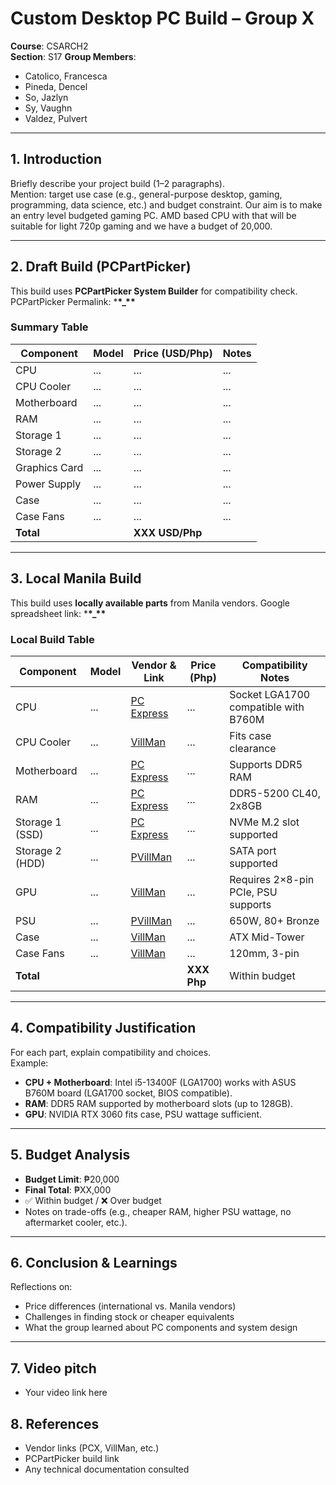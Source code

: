 # Custom Desktop PC Build – Group X

**Course**: CSARCH2  
**Section**: S17
**Group Members**:

- Catolico, Francesca
- Pineda, Dencel
- So, Jazlyn
- Sy, Vaughn
- Valdez, Pulvert

---

## 1. Introduction

Briefly describe your project build (1–2 paragraphs).  
Mention: target use case (e.g., general-purpose desktop, gaming, programming, data science, etc.) and budget constraint.
Our aim is to make an entry level budgeted gaming PC. AMD based CPU with that will be suitable for light 720p gaming and we have a budget of 20,000.

---

## 2. Draft Build (PCPartPicker)

This build uses **PCPartPicker System Builder** for compatibility check.
PCPartPicker Permalink: \***\*\_\*\***

### Summary Table

| Component     | Model | Price (USD/Php) | Notes |
| ------------- | ----- | --------------- | ----- |
| CPU           | ...   | ...             | ...   |
| CPU Cooler    | ...   | ...             | ...   |
| Motherboard   | ...   | ...             | ...   |
| RAM           | ...   | ...             | ...   |
| Storage 1     | ...   | ...             | ...   |
| Storage 2     | ...   | ...             | ...   |
| Graphics Card | ...   | ...             | ...   |
| Power Supply  | ...   | ...             | ...   |
| Case          | ...   | ...             | ...   |
| Case Fans     | ...   | ...             | ...   |
| **Total**     |       | **XXX USD/Php** |       |

---

## 3. Local Manila Build

This build uses **locally available parts** from Manila vendors.
Google spreadsheet link: \***\*\_\*\***

### Local Build Table

| Component       | Model | Vendor & Link      | Price (Php) | Compatibility Notes                  |
| --------------- | ----- | ------------------ | ----------- | ------------------------------------ |
| CPU             | ...   | [PC Express](link) | ...         | Socket LGA1700 compatible with B760M |
| CPU Cooler      | ...   | [VillMan](link)    | ...         | Fits case clearance                  |
| Motherboard     | ...   | [PC Express](link) | ...         | Supports DDR5 RAM                    |
| RAM             | ...   | [PC Express](link) | ...         | DDR5-5200 CL40, 2x8GB                |
| Storage 1 (SSD) | ...   | [PC Express](link) | ...         | NVMe M.2 slot supported              |
| Storage 2 (HDD) | ...   | [PVillMan](link)   | ...         | SATA port supported                  |
| GPU             | ...   | [VillMan](link)    | ...         | Requires 2×8-pin PCIe, PSU supports  |
| PSU             | ...   | [PVillMan](link)   | ...         | 650W, 80+ Bronze                     |
| Case            | ...   | [VillMan](link)    | ...         | ATX Mid-Tower                        |
| Case Fans       | ...   | [VillMan](link)    | ...         | 120mm, 3-pin                         |
| **Total**       |       |                    | **XXX Php** | Within budget                        |

---

## 4. Compatibility Justification

For each part, explain compatibility and choices.  
Example:

- **CPU + Motherboard**: Intel i5-13400F (LGA1700) works with ASUS B760M board (LGA1700 socket, BIOS compatible).
- **RAM**: DDR5 RAM supported by motherboard slots (up to 128GB).
- **GPU**: NVIDIA RTX 3060 fits case, PSU wattage sufficient.

---

## 5. Budget Analysis

- **Budget Limit**: ₱20,000
- **Final Total**: ₱XX,000
- ✅ Within budget / ❌ Over budget
- Notes on trade-offs (e.g., cheaper RAM, higher PSU wattage, no aftermarket cooler, etc.).

---

## 6. Conclusion & Learnings

Reflections on:

- Price differences (international vs. Manila vendors)
- Challenges in finding stock or cheaper equivalents
- What the group learned about PC components and system design

---

## 7. Video pitch

- Your video link here

## 8. References

- Vendor links (PCX, VillMan, etc.)
- PCPartPicker build link
- Any technical documentation consulted
